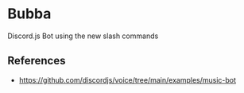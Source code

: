 # Bubba

Discord.js Bot using the new slash commands

## References
- https://github.com/discordjs/voice/tree/main/examples/music-bot